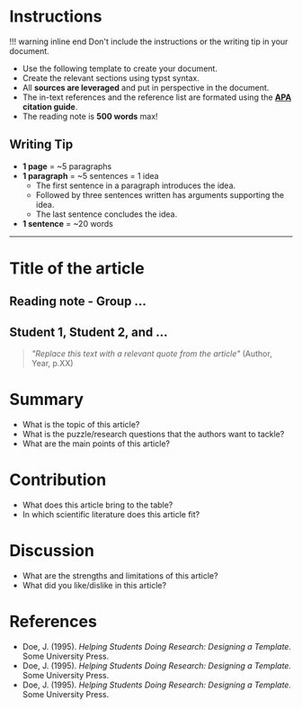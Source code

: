 # Instructions

!!! warning inline end 
    Don't include the instructions or the writing tip in your document.

- Use the following template to create your document.
- Create the relevant sections using typst syntax.
- All **sources are leveraged** and put in perspective in the document.
- The in-text references and the reference list are formated using the **[APA](https://www.mendeley.com/guides/apa-citation-guide) citation guide**.
- The reading note is **500 words** max!

## Writing Tip
- **1 page** = ~5 paragraphs
- **1 paragraph** =  ~5 sentences = 1 idea
    - The first sentence in a paragraph introduces the idea.
    - Followed by three sentences written has arguments supporting the idea.
    - The last sentence concludes the idea.
- **1 sentence** = ~20 words



---

# Title of the article
## Reading note - Group ...
## Student 1, Student 2, and ...

> *"Replace this text with a relevant quote from the article"* (Author, Year, p.XX)

# Summary

- What is the topic of this article?
- What is the puzzle/research questions that the authors want to tackle?
- What are the main points of this article?

# Contribution

- What does this article bring to the table?
- In which scientific literature does this article fit?

# Discussion

- What are the strengths and limitations of this article?
- What did you like/dislike in this article?

# References

- Doe, J. (1995). *Helping Students Doing Research: Designing a Template.* Some University Press.
- Doe, J. (1995). *Helping Students Doing Research: Designing a Template.* Some University Press.
- Doe, J. (1995). *Helping Students Doing Research: Designing a Template.* Some University Press.




